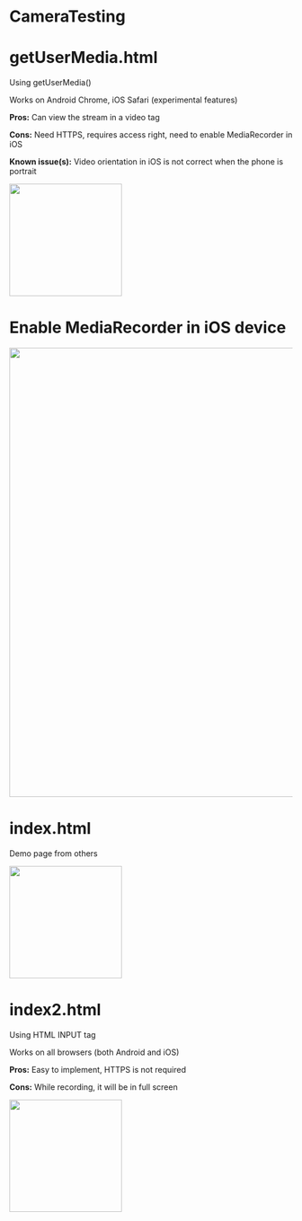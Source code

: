 # CameraTesting



# getUserMedia.html
Using getUserMedia()

Works on Android Chrome, iOS Safari (experimental features)

<b>Pros:</b> Can view the stream in a video tag

<b>Cons:</b> Need HTTPS, requires access right, need to enable MediaRecorder in iOS

<b>Known issue(s):</b> Video orientation in iOS is not correct when the phone is portrait

<img src="https://bobbyleung001.github.io/CameraTesting/qr/getUserMedia.png" width="200">


# Enable MediaRecorder in iOS device
<img src="https://bobbyleung001.github.io/CameraTesting/qr/iosMediaRecorder.png" width="800">


# index.html
Demo page from others

<img src="https://bobbyleung001.github.io/CameraTesting/qr/index.png" width="200">




# index2.html
Using HTML INPUT tag

Works on all browsers (both Android and iOS)

<b>Pros:</b> Easy to implement, HTTPS is not required

<b>Cons:</b> While recording, it will be in full screen

<img src="https://bobbyleung001.github.io/CameraTesting/qr/index2.png" width="200">




